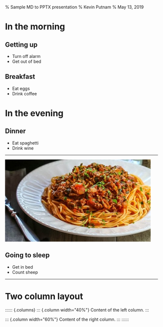 % Sample MD to PPTX presentation
% Kevin Putnam
% May 13, 2019

# In the morning

## Getting up

- Turn off alarm
- Get out of bed

## Breakfast

- Eat eggs
- Drink coffee

# In the evening

## Dinner

- Eat spaghetti
- Drink wine

------------------

![picture of spaghetti](spaghetti.jpg)

## Going to sleep

- Get in bed
- Count sheep

---

# Two column layout

:::::: {.columns}
::: {.column width="40%"}
Content of the left column.
:::

::: {.column width="60%"}
Content of the right column.
:::
::::::

